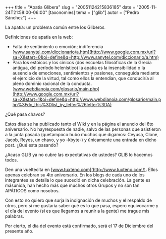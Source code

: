 +++
title = "Apatia Glibera"
slug = "20051124215836185"
date = "2005-11-24T21:58:00-06:00"
[taxonomies]
tema = ["glib"]
autor = ["Pedro Sánchez"]
+++

La apatía: un problema común entre los Gliberos.

Definiciones de apatía en la web:

- Falta de sentimiento o emoción; indiferencia
    [www.sanytel.com/diccionario/a.htm](http://www.google.com.mx/url?sa=X&start=0&oi=define&q=http://www.sanytel.com/diccionario/a.htm)
- Para los estóicos y los cínicos (dos escuelas filosóficas de la
    Grecia antigua, del período helenístico) la apatía es la
    insensibilidad o la ausencia de emociones, sentimientos y pasiones,
    conseguida mediante el ejercicio de la virtud, tal como ellos la
    entendían, que conduciría al pleno dominio racional de la
    conducta.
    [www.webdianoia.com/glosario/main.php](http://www.google.com.mx/url?sa=X&start=1&oi=define&q=http://www.webdianoia.com/glosario/main.php%3Fdo_this%3Dlist_by_letter%26letter%3DA)

<!-- more -->
¿Qué pasa chavos?

Estos días se ha publicado tanto el Wiki y en la página el anuncio del
6to aniversario. No hayrespuesta de nadie, salvo de las personas que
asistieron a la junta pasada (quetampoco hubo muchos que digamos:
Ceyusa, Clone, Jacob, Reyes, un chavo, y yo -kbyte-) y únicamente una
entrada en dicho post. ¿Qué esta pasando?

¿Acaso GLIB ya no cubre las expectativas de ustedes? GLIB lo hacemos
todos.

Den una vueltecita en [www.tuxteno.com](http://www.tuxteno.com/). Ellos
apenas celebran su 4to aniversario. En los blogs de cada uno de los
integrantes se detalla lo que sucedió en dicha celebración. La gente es
másunida, han hecho más que muchos otros Grupos y no son tan APÁTICOS
como nosotros.

Con esto no quiero que surja la indignación de muchos y el respaldo de
otros, pero si me gustaría saber qué es lo que pasa, espero equivocarme
y el día del evento (si es que llegamos a reunir a la gente) me trague
mis palabras.

Por cierto, el día del evento está confirmado, será el 17 de Diciembre
del presente año.
